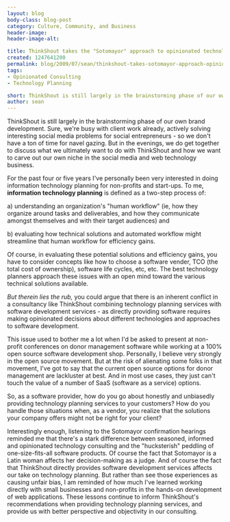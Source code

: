 ```yaml
---
layout: blog
body-class: blog-post
category: Culture, Community, and Business
header-image:
header-image-alt:

title: ThinkShout takes the "Sotomayor" approach to opinionated technology planning
created: 1247641200
permalink: blog/2009/07/sean/thinkshout-takes-sotomayor-approach-opinionated-technology-planning/
tags:
- Opinionated Consulting
- Technology Planning

short: ThinkShout is still largely in the brainstorming phase of our own brand development. 
author: sean
---
```

<p>ThinkShout is still largely in the brainstorming phase of our own brand development. Sure, we're busy with client work already, actively solving interesting social media problems for social entrepreneurs - so we don't have a ton of time for navel gazing. But in the evenings, we do get together to discuss what we ultimately want to do with ThinkShout and how we want to carve out our own niche in the social media and web technology business.</p>
<p>For the past four or five years I've personally been very interested in doing information technology planning for non-profits and start-ups. To me, <b>information technology planning</b> is defined as a two-step process of:</p>
<p>a) understanding an organization's "human workflow" (ie, how they organize around tasks and deliverables, and how they communicate amongst themselves and with their target audiences) and</p>
<p>b) evaluating how technical solutions and automated workflow might streamline that human workflow for efficiency gains.</p>
<p>Of course, in evaluating these potential solutions and efficiency gains, you have to consider concepts like how to choose a software vender, TCO (the total cost of ownership), software life cycles, etc, etc. The best technology planners approach these issues with an open mind toward the various technical solutions available.</p>

<p><i>But therein lies the rub,</i> you could argue that there is an inherent conflict in a consultancy like ThinkShout combining technology planning services with software development services - as directly providing software requires making opinionated decisions about different technologies and approaches to software development.</p>
<p>This issue used to bother me a lot when I'd be asked to present at non-profit conferences on donor management software while working at a 100% open source software development shop. Personally, I believe very strongly in the open source movement. But at the risk of alienating some folks in that movement, I've got to say that the current open source options for donor management are lackluster at best. And in most use cases, they just can't touch the value of a number of SaaS (software as a service) options.</p>
<p>So, as a software provider, how do you go about honestly and unbiasedly providing technology planning services to your customers? How do you handle those situations when, as a vendor, you realize that the solutions your company offers might not be right for your client?</p>
<p>Interestingly enough, listening to the Sotomayor confirmation hearings reminded me that there's a stark difference between seasoned, informed and opinionated technology consulting and the "hucksterish" peddling of one-size-fits-all software products. Of course the fact that Sotomayor is a Latin woman affects her decision-making as a judge. And of course the fact that ThinkShout directly provides software development services affects our take on technology planning. But rather than see those experiences as causing unfair bias, I am reminded of how much I've learned working directly with small businesses and non-profits in the hands-on development of web applications. These lessons continue to inform ThinkShout's recommendations when providing technology planning services, and provide us with better perspective and objectivity in our consulting.</p>
